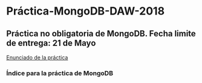 # Práctica-MongoDB-DAW-2018

## Práctica no obligatoria de MongoDB. Fecha limite de entrega: 21 de Mayo 

[Enunciado de la práctica](Practica_MongoDB.pdf)

### Índice para la práctica de MongoDB
